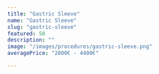 ```yaml
---
title: "Gastric Sleeve"
name: "Gastric Sleeve"
slug: "gastric-sleeve"
featured: 50
description: ""
image: "/images/procedures/gastric-sleeve.png"
averagePrice: "2800€ - 4400€"

---
```

